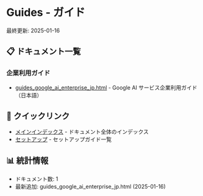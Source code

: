 # Guides - ガイド

最終更新: 2025-01-16

## 📋 ドキュメント一覧

### 企業利用ガイド

- [guides_google_ai_enterprise_jp.html](guides_google_ai_enterprise_jp.html) - Google AI サービス企業利用ガイド（日本語）

## 🔗 クイックリンク

- [メインインデックス](../index.md) - ドキュメント全体のインデックス
- [セットアップ](../setup/index.md) - セットアップガイド一覧

## 📊 統計情報

- ドキュメント数: 1
- 最新追加: guides_google_ai_enterprise_jp.html (2025-01-16)
